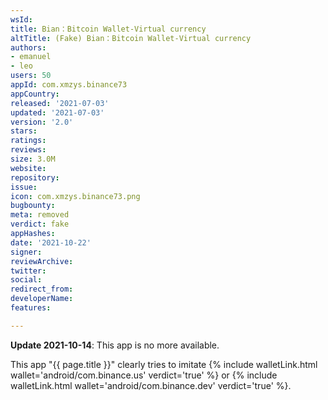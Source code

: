 ```yaml
---
wsId: 
title: Bian：Bitcoin Wallet-Virtual currency
altTitle: (Fake) Bian：Bitcoin Wallet-Virtual currency
authors:
- emanuel
- leo
users: 50
appId: com.xmzys.binance73
appCountry: 
released: '2021-07-03'
updated: '2021-07-03'
version: '2.0'
stars: 
ratings: 
reviews: 
size: 3.0M
website: 
repository: 
issue: 
icon: com.xmzys.binance73.png
bugbounty: 
meta: removed
verdict: fake
appHashes: 
date: '2021-10-22'
signer: 
reviewArchive: 
twitter: 
social: 
redirect_from: 
developerName: 
features: 

---
```


**Update 2021-10-14**: This app is no more available.

This app "{{ page.title }}" clearly tries to imitate
{% include walletLink.html wallet='android/com.binance.us' verdict='true' %} or
{% include walletLink.html wallet='android/com.binance.dev' verdict='true' %}.
